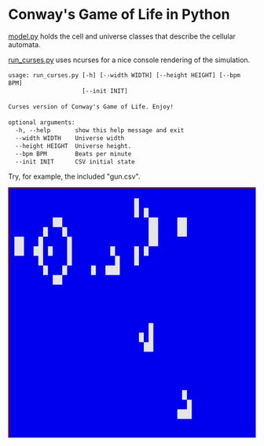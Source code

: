 # Conway's Game of Life in Python

[model.py](model.py) holds the cell and universe classes that describe the
cellular automata.

[run_curses.py](run_curses.py) uses ncurses for a nice console rendering of the
simulation.

	usage: run_curses.py [-h] [--width WIDTH] [--height HEIGHT] [--bpm BPM]
						 [--init INIT]

	Curses version of Conway's Game of Life. Enjoy!

	optional arguments:
	  -h, --help       show this help message and exit
	  --width WIDTH    Universe width
	  --height HEIGHT  Universe height.
	  --bpm BPM        Beats per minute
	  --init INIT      CSV initial state


Try, for example, the included "gun.csv".

<img src="curses_gun.png">
